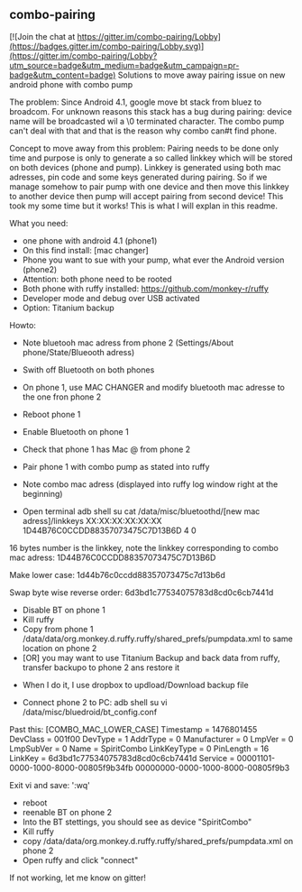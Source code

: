 ## combo-pairing

[![Join the chat at https://gitter.im/combo-pairing/Lobby](https://badges.gitter.im/combo-pairing/Lobby.svg)](https://gitter.im/combo-pairing/Lobby?utm_source=badge&utm_medium=badge&utm_campaign=pr-badge&utm_content=badge)
Solutions to move away pairing issue on new android phone with combo pump

The problem:
Since Android 4.1, google move bt stack from bluez to broadcom. For unknown reasons this stack has a bug during pairing: device name will be broadcasted wil a \0 terminated character. The combo pump can't deal with that and that is the reason why combo can#t find phone.

Concept to move away from this problem:
Pairing needs to be done only time and purpose is only to generate a so called linkkey which will be stored on both devices (phone and pump). Linkkey is generated using both mac adresses, pin code and some keys generated during pairing. So if we manage somehow to pair pump with one device and then move this linkkey to another device then pump will accept pairing from second device! This took my some time but it works! This is what I will explan in this readme.

What you need:
- one phone with android 4.1 (phone1)
- On this find install: [mac changer]
- Phone you want to sue with your pump, what ever the Android version (phone2)
- Attention: both phone need to be rooted
- Both phone with ruffy installed: https://github.com/monkey-r/ruffy
- Developer mode and debug over USB activated
- Option: Titanium backup


Howto:
- Note bluetooh mac adress from phone 2 (Settings/About phone/State/Blueooth adress)
- Swith off Bluetooth on both phones
- On phone 1, use MAC CHANGER and modify bluetooth mac adresse to the one fron phone 2
- Reboot phone 1

- Enable Bluetooth on phone 1
- Check that phone 1 has Mac @ from phone 2
- Pair phone 1 with combo pump as stated into ruffy
- Note combo mac adress (displayed into ruffy log window right at the beginning)
- Open terminal
adb shell
su
cat /data/misc/bluetoothd/[new mac adress]/linkkeys
XX:XX:XX:XX:XX:XX 1D44B76C0CCDD88357073475C7D13B6D 4 0

16 bytes number is the linkkey, note the linkkey corresponding to combo mac adress:
1D44B76C0CCDD88357073475C7D13B6D

Make lower case:
1d44b76c0ccdd88357073475c7d13b6d

Swap byte wise reverse order:
6d3bd1c77534075783d8cd0c6cb7441d

- Disable BT on phone 1
- Kill ruffy
- Copy from phone 1 /data/data/org.monkey.d.ruffy.ruffy/shared_prefs/pumpdata.xml to same location on phone 2
- [OR] you may want to use Titanium Backup and back data from ruffy, transfer backupo to phone 2 ans restore it
* When I do it, I use dropbox to updload/Download backup file

- Connect phone 2 to PC:
adb shell
su
vi /data/misc/bluedroid/bt_config.conf

Past this:
[COMBO_MAC_LOWER_CASE]
Timestamp = 1476801455
DevClass = 001f00
DevType = 1
AddrType = 0
Manufacturer = 0
LmpVer = 0
LmpSubVer = 0
Name = SpiritCombo
LinkKeyType = 0
PinLength = 16
LinkKey = 6d3bd1c77534075783d8cd0c6cb7441d
Service = 00001101-0000-1000-8000-00805f9b34fb 00000000-0000-1000-8000-00805f9b3

Exit vi and save: ':wq'

- reboot
- reenable BT on phone 2
- Into the BT stettings, you should see as device "SpiritCombo"
- Kill ruffy
- copy /data/data/org.monkey.d.ruffy.ruffy/shared_prefs/pumpdata.xml on phone 2 
- Open ruffy and click "connect"

If not working, let me know on gitter!
















